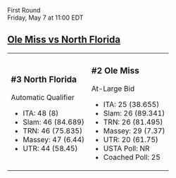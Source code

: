 First Round  
Friday, May 7 at 11:00 EDT
## [Ole Miss vs North Florida](https://www.ncaa.com/game/5833660) 

<table><tr><td>  

### #3 North Florida  

Automatic Qualifier  
- ITA: 48 (8)  
- Slam: 46 (84.689)  
- TRN: 46 (75.835)  
- Massey: 47 (6.44)  
- UTR: 44 (58.45)  

</td><td>  

### #2 Ole Miss  

At-Large Bid  
- ITA: 25 (38.655)  
- Slam: 26 (89.341)  
- TRN: 26 (81.495)  
- Massey: 29 (7.37)  
- UTR: 20 (61.75)  
- USTA Poll: NR  
- Coached Poll: 25  

</td></tr></table>  